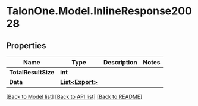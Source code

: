 # TalonOne.Model.InlineResponse20028
## Properties

Name | Type | Description | Notes
------------ | ------------- | ------------- | -------------
**TotalResultSize** | **int** |  | 
**Data** | [**List&lt;Export&gt;**](Export.md) |  | 

[[Back to Model list]](../README.md#documentation-for-models) [[Back to API list]](../README.md#documentation-for-api-endpoints) [[Back to README]](../README.md)

